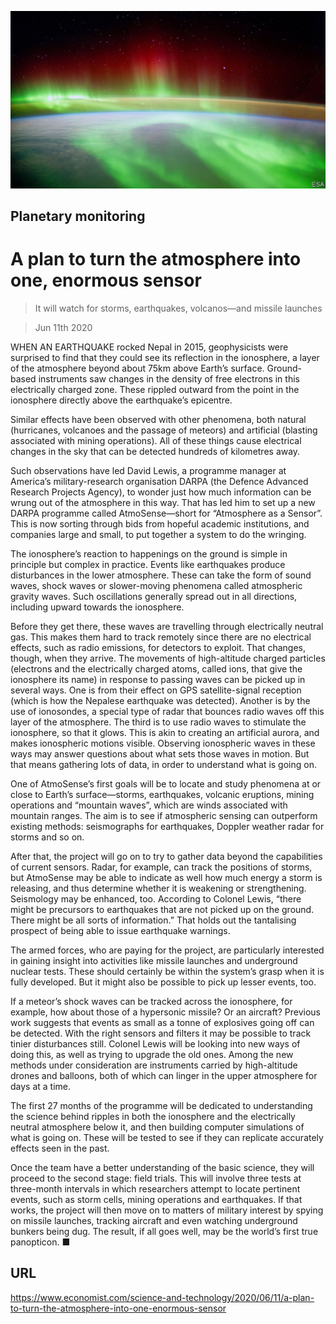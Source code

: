 ![](./images/20200613_STP001_0.jpg)

## Planetary monitoring

# A plan to turn the atmosphere into one, enormous sensor

> It will watch for storms, earthquakes, volcanos—and missile launches

> Jun 11th 2020

WHEN AN EARTHQUAKE rocked Nepal in 2015, geophysicists were surprised to find that they could see its reflection in the ionosphere, a layer of the atmosphere beyond about 75km above Earth’s surface. Ground-based instruments saw changes in the density of free electrons in this electrically charged zone. These rippled outward from the point in the ionosphere directly above the earthquake’s epicentre.

Similar effects have been observed with other phenomena, both natural (hurricanes, volcanoes and the passage of meteors) and artificial (blasting associated with mining operations). All of these things cause electrical changes in the sky that can be detected hundreds of kilometres away.

Such observations have led David Lewis, a programme manager at America’s military-research organisation DARPA (the Defence Advanced Research Projects Agency), to wonder just how much information can be wrung out of the atmosphere in this way. That has led him to set up a new DARPA programme called AtmoSense—short for “Atmosphere as a Sensor”. This is now sorting through bids from hopeful academic institutions, and companies large and small, to put together a system to do the wringing.

The ionosphere’s reaction to happenings on the ground is simple in principle but complex in practice. Events like earthquakes produce disturbances in the lower atmosphere. These can take the form of sound waves, shock waves or slower-moving phenomena called atmospheric gravity waves. Such oscillations generally spread out in all directions, including upward towards the ionosphere.

Before they get there, these waves are travelling through electrically neutral gas. This makes them hard to track remotely since there are no electrical effects, such as radio emissions, for detectors to exploit. That changes, though, when they arrive. The movements of high-altitude charged particles (electrons and the electrically charged atoms, called ions, that give the ionosphere its name) in response to passing waves can be picked up in several ways. One is from their effect on GPS satellite-signal reception (which is how the Nepalese earthquake was detected). Another is by the use of ionosondes, a special type of radar that bounces radio waves off this layer of the atmosphere. The third is to use radio waves to stimulate the ionosphere, so that it glows. This is akin to creating an artificial aurora, and makes ionospheric motions visible. Observing ionospheric waves in these ways may answer questions about what sets those waves in motion. But that means gathering lots of data, in order to understand what is going on.

One of AtmoSense’s first goals will be to locate and study phenomena at or close to Earth’s surface—storms, earthquakes, volcanic eruptions, mining operations and “mountain waves”, which are winds associated with mountain ranges. The aim is to see if atmospheric sensing can outperform existing methods: seismographs for earthquakes, Doppler weather radar for storms and so on.

After that, the project will go on to try to gather data beyond the capabilities of current sensors. Radar, for example, can track the positions of storms, but AtmoSense may be able to indicate as well how much energy a storm is releasing, and thus determine whether it is weakening or strengthening. Seismology may be enhanced, too. According to Colonel Lewis, “there might be precursors to earthquakes that are not picked up on the ground. There might be all sorts of information.” That holds out the tantalising prospect of being able to issue earthquake warnings.

The armed forces, who are paying for the project, are particularly interested in gaining insight into activities like missile launches and underground nuclear tests. These should certainly be within the system’s grasp when it is fully developed. But it might also be possible to pick up lesser events, too.

If a meteor’s shock waves can be tracked across the ionosphere, for example, how about those of a hypersonic missile? Or an aircraft? Previous work suggests that events as small as a tonne of explosives going off can be detected. With the right sensors and filters it may be possible to track tinier disturbances still. Colonel Lewis will be looking into new ways of doing this, as well as trying to upgrade the old ones. Among the new methods under consideration are instruments carried by high-altitude drones and balloons, both of which can linger in the upper atmosphere for days at a time.

The first 27 months of the programme will be dedicated to understanding the science behind ripples in both the ionosphere and the electrically neutral atmosphere below it, and then building computer simulations of what is going on. These will be tested to see if they can replicate accurately effects seen in the past.

Once the team have a better understanding of the basic science, they will proceed to the second stage: field trials. This will involve three tests at three-month intervals in which researchers attempt to locate pertinent events, such as storm cells, mining operations and earthquakes. If that works, the project will then move on to matters of military interest by spying on missile launches, tracking aircraft and even watching underground bunkers being dug. The result, if all goes well, may be the world’s first true panopticon. ■

## URL

https://www.economist.com/science-and-technology/2020/06/11/a-plan-to-turn-the-atmosphere-into-one-enormous-sensor
